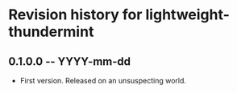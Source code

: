 # Revision history for lightweight-thundermint

## 0.1.0.0 -- YYYY-mm-dd

* First version. Released on an unsuspecting world.
